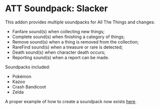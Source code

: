 # ATT Soundpack: Slacker
This addon provides multiple soundpacks for All The Things and changes:

- Fanfare sound(s) when collecting new things;
- Complete sound(s) when finishing a category of things;
- Remove sound(s) when a thing is removed from the collection;
- RareFind sound(s) when a treasure or rare is detected;
- Death sound(s) when character death occurs;
- Reporting sound(s) when a report can be made.

Soundpacks included:
- Pokémon
- Kazoo
- Crash Bandicoot
- Zelda

A proper example of how to create a soundpack now exists [here](https://github.com/DFortun81/ATT-SoundPack-Template).
